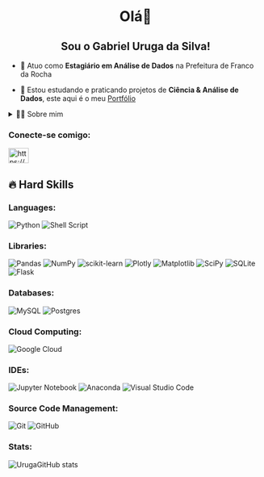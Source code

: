 <link rel="stylesheet" href="https://cdn.jsdelivr.net/gh/devicons/devicon@v2.15.1/devicon.min.css">
          
<h1 align="center">Olá👋</h1>
<h2 align="center">Sou o Gabriel Uruga da Silva!</h2>

<p>

- 🔭 Atuo como **Estagiário em Análise de Dados** na Prefeitura de Franco da Rocha

- 🌱 Estou estudando e praticando projetos de **Ciência & Análise de Dados**, este aqui é o meu <a href="https://sites.google.com/view/portfolio-gabriel-uruga/home" target="_blank"> Portfólio </a>

</p>

<details>
  <summary>👨‍💻 Sobre mim</summary>

  - 💬 Estou com 19 anos e moro em São Paulo!

  - 📝 Estou no último ano da graduação em **Gestão da Tecnologia da Informação** pela FATEC.
  
  - ⚡ Desde o Ensino Fundamental tenho mais afinidade com a área de Exatas, principalmente Matemática e Estatística.
  
  - 🤝 No final do Ensino Médio conheci o ramo da Tecnologia e decidi inicar uma graduação na área!
  
  - 📄  Apenas em meados do 3° semestre da minha graduação  que escolhi a função que vou exercer: **Cientista de Dados**.
</details>


<h3 align="left">Conecte-se comigo:</h3>
<p align="left">
<a href="https://www.linkedin.com/in/gabrieluruga/" target="blank"><img align="center" src="https://raw.githubusercontent.com/rahuldkjain/github-profile-readme-generator/master/src/images/icons/Social/linked-in-alt.svg" alt="https://www.linkedin.com/in/gabrieluruga/" height="30" width="40" /></a>
</p>

## 🔥 Hard Skills

  <div style="flex-basis: 48%;">
    <h3>Languages:</h3>
            
![Python](https://img.shields.io/badge/python-3670A0?style=for-the-badge&logo=python&color=black)
![Shell Script](https://img.shields.io/badge/shell_script-%23121011.svg?style=for-the-badge&logo=gnu-bash&logoColor=white)
  
  </div>
  
  <div style="flex-basis: 48%;">
    <h3>Libraries:</h3>
            
![Pandas](https://img.shields.io/badge/pandas-%23150458.svg?style=for-the-badge&logo=pandas&logoColor=white)
![NumPy](https://img.shields.io/badge/numpy-%23013243.svg?style=for-the-badge&logo=numpy&logoColor=white)
![scikit-learn](https://img.shields.io/badge/scikit--learn-%23F7931E.svg?style=for-the-badge&logo=scikit-learn&logoColor=white)
![Plotly](https://img.shields.io/badge/Plotly-%233F4F75.svg?style=for-the-badge&logo=plotly&logoColor=white)
![Matplotlib](https://img.shields.io/badge/Matplotlib-%23ffffff.svg?style=for-the-badge&logo=Matplotlib&logoColor=black)
![SciPy](https://img.shields.io/badge/SciPy-%230C55A5.svg?style=for-the-badge&logo=scipy&logoColor=%white)
![SQLite](https://img.shields.io/badge/sqlite-%2307405e.svg?style=for-the-badge&logo=sqlite&logoColor=white)
![Flask](https://img.shields.io/badge/flask-%23000.svg?style=for-the-badge&logo=flask&logoColor=white)  

  </div>

  
  <div style="flex-basis: 48%;">
    <h3>Databases:</h3>

![MySQL](https://img.shields.io/badge/mysql-4479A1.svg?style=for-the-badge&logo=mysql&logoColor=white)
![Postgres](https://img.shields.io/badge/postgres-%23316192.svg?style=for-the-badge&logo=postgresql&logoColor=white) 

</div>

  <div style="flex-basis: 48%;">
    <h3>Cloud Computing:</h3>
          
  ![Google Cloud](https://img.shields.io/badge/GoogleCloud-%234285F4.svg?style=for-the-badge&logo=google-cloud&logoColor=white)
  
  </div>
  
<div style="flex-basis: 48%;">
    <h3>IDEs:</h3>
          
![Jupyter Notebook](https://img.shields.io/badge/jupyter-%23FA0F00.svg?style=for-the-badge&logo=jupyter&logoColor=white&color=orange)
![Anaconda](https://img.shields.io/badge/Anaconda-%2344A833.svg?style=for-the-badge&logo=anaconda&logoColor=white)
![Visual Studio Code](https://img.shields.io/badge/Visual%20Studio%20Code-0078d7.svg?style=for-the-badge&logo=visual-studio-code&logoColor=white)

  </div>


  <div style="flex-basis: 48%;">
    <h3>Source Code Management:</h3>
          
![Git](https://img.shields.io/badge/git-%23F05033.svg?style=for-the-badge&logo=git&logoColor=white)
![GitHub](https://img.shields.io/badge/github-%23121011.svg?style=for-the-badge&logo=github&logoColor=white)

</div>
          

  <!-- GithubStats -->
<h3 align="left">Stats:</h3>

![UrugaGitHub stats](https://github-readme-stats.vercel.app/api?username=GabrielUruga&show_icons=true&theme=tokyonight)

